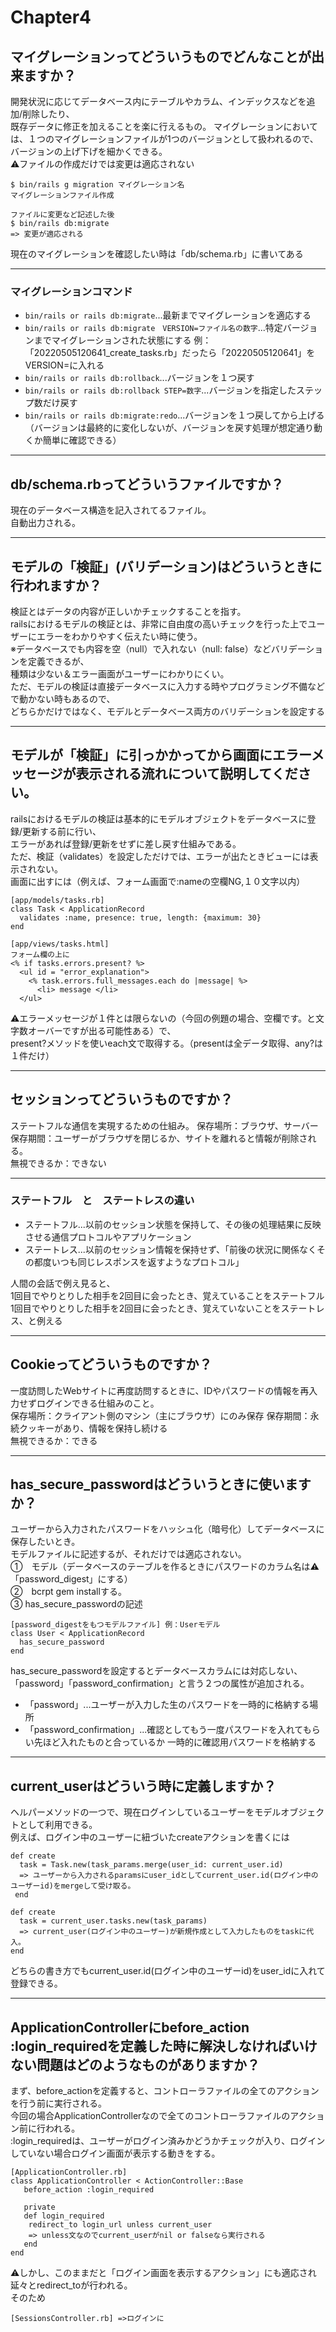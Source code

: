 # Chapter4

## マイグレーションってどういうものでどんなことが出来ますか？
開発状況に応じてデータベース内にテーブルやカラム、インデックスなどを追加/削除したり、   
既存データに修正を加えることを楽に行えるもの。
マイグレーションにおいては、１つのマイグレーションファイルが1つのバージョンとして扱われるので、    
バージョンの上げ下げを細かくできる。  
⚠️ファイルの作成だけでは変更は適応されない
~~~
$ bin/rails g migration マイグレーション名
マイグレーションファイル作成

ファイルに変更など記述した後
$ bin/rails db:migrate
=> 変更が適応される
~~~
現在のマイグレーションを確認したい時は「db/schema.rb」に書いてある
***

### マイグレーションコマンド
- `bin/rails or rails db:migrate`...最新までマイグレーションを適応する
- `bin/rails or rails db:migrate　VERSION=ファイル名の数字`...特定バージョンまでマイグレーションされた状態にする
例：「20220505120641_create_tasks.rb」だったら「20220505120641」をVERSION=に入れる
- `bin/rails or rails db:rollback`...バージョンを１つ戻す
- `bin/rails or rails db:rollback STEP=数字`...バージョンを指定したステップ数だけ戻す
- `bin/rails or rails db:migrate:redo`...バージョンを１つ戻してから上げる
（バージョンは最終的に変化しないが、バージョンを戻す処理が想定通り動くか簡単に確認できる）
***

## db/schema.rbってどういうファイルですか？
現在のデータベース構造を記入されてるファイル。   
自動出力される。
***

## モデルの「検証」(バリデーション)はどういうときに行われますか？
検証とはデータの内容が正しいかチェックすることを指す。   
railsにおけるモデルの検証とは、非常に自由度の高いチェックを行った上でユーザーにエラーをわかりやすく伝えたい時に使う。   
※データベースでも内容を空（null）で入れない（null: false）などバリデーションを定義できるが、    
種類は少ない＆エラー画面がユーザーにわかりにくい。   
ただ、モデルの検証は直接データベースに入力する時やプログラミング不備などで動かない時もあるので、    
どちらかだけではなく、モデルとデータベース両方のバリデーションを設定する
***

## モデルが「検証」に引っかかってから画面にエラーメッセージが表示される流れについて説明してください。
railsにおけるモデルの検証は基本的にモデルオブジェクトをデータベースに登録/更新する前に行い、   
エラーがあれば登録/更新をせずに差し戻す仕組みである。   
ただ、検証（validates）を設定しただけでは、エラーが出たときビューには表示されない。    
画面に出すには（例えば、フォーム画面で:nameの空欄NG,１０文字以内）
~~~
[app/models/tasks.rb]
class Task < ApplicationRecord
  validates :name, presence: true, length: {maximum: 30}
end

[app/views/tasks.html]
フォーム欄の上に
<% if tasks.errors.present? %>
  <ul id = "error_explanation">
    <% task.errors.full_messages.each do |message| %>
      <li> message </li>
  </ul>
~~~
⚠️エラーメッセージが１件とは限らないの（今回の例題の場合、空欄です。と文字数オーバーですが出る可能性ある）で、    
present?メソッドを使いeach文で取得する。（presentは全データ取得、any?は１件だけ）   
***

## セッションってどういうものですか？
ステートフルな通信を実現するための仕組み。 
保存場所：ブラウザ、サーバー    
保存期間：ユーザーがブラウザを閉じるか、サイトを離れると情報が削除される。   
無視できるか：できない
***

### ステートフル　と　ステートレスの違い
- ステートフル...以前のセッション状態を保持して、その後の処理結果に反映させる通信プロトコルやアプリケーション
- ステートレス...以前のセッション情報を保持せず、「前後の状況に関係なくその都度いつも同じレスポンスを返すようなプロトコル」

人間の会話で例え見ると、    
1回目でやりとりした相手を2回目に会ったとき、覚えていることをステートフル   
1回目でやりとりした相手を2回目に会ったとき、覚えていないことをステートレス、と例える
***

## Cookieってどういうものですか？
一度訪問したWebサイトに再度訪問するときに、IDやパスワードの情報を再入力せずログインできる仕組みのこと。    
保存場所：クライアント側のマシン（主にブラウザ）にのみ保存
保存期間：永続クッキーがあり、情報を保持し続ける  
無視できるか：できる
***

## has_secure_passwordはどういうときに使いますか？
ユーザーから入力されたパスワードをハッシュ化（暗号化）してデータベースに保存したいとき。    
モデルファイルに記述するが、それだけでは適応されない。   
①　モデル（データベースのテーブルを作るときにパスワードのカラム名は⚠️「password_digest」にする）   
②　bcrpt gem installする。    
③ has_secure_passwordの記述
~~~
[password_digestをもつモデルファイル] 例：Userモデル
class User < ApplicationRecord
  has_secure_password
end
~~~
has_secure_passwordを設定するとデータベースカラムには対応しない、    
「password」「password_confirmation」と言う２つの属性が追加される。 
- 「password」...ユーザーが入力した生のパスワードを一時的に格納する場所
- 「password_confirmation」...確認としてもう一度パスワードを入れてもらい先ほど入れたものと合っているか
一時的に確認用パスワードを格納する
***

## current_userはどういう時に定義しますか？
ヘルパーメソッドの一つで、現在ログインしているユーザーをモデルオブジェクトとして利用できる。    
例えば、ログイン中のユーザーに紐づいたcreateアクションを書くには
~~~
def create 
  task = Task.new(task_params.merge(user_id: current_user.id)
  => ユーザーから入力されるparamsにuser_idとしてcurrent_user.id(ログイン中のユーザーid)をmergeして受け取る。
 end
~~~
~~~
def create
  task = current_user.tasks.new(task_params)
  => current_user(ログイン中のユーザー)が新規作成として入力したものをtaskに代入。
end
~~~
どちらの書き方でもcurrent_user.id(ログイン中のユーザーid)をuser_idに入れて登録できる。
***

## ApplicationControllerにbefore_action :login_requiredを定義した時に解決しなければいけない問題はどのようなものがありますか？
まず、before_actionを定義すると、コントローラファイルの全てのアクションを行う前に実行される。   
今回の場合ApplicationControllerなので全てのコントローラファイルのアクション前に行われる。   
:login_requiredは、ユーザーがログイン済みかどうかチェックが入り、ログインしていない場合ログイン画面が表示する動きをする。
~~~
[ApplicationController.rb]
class ApplicationController < ActionController::Base
   before_action :login_required
   
   private
   def login_required
    redirect_to login_url unless current_user
    => unless文なのでcurrent_userがnil or falseなら実行される
   end
end
~~~
⚠️しかし、このままだと「ログイン画面を表示するアクション」にも適応され延々とredirect_toが行われる。    
そのため
~~~
[SessionsController.rb] =>ログインに
